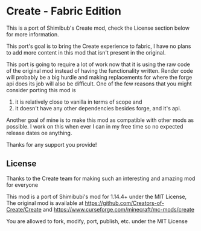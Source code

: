 # Create - Fabric Edition
This is a port of Shimibub's Create mod, check the License section below for more information.

This port's goal is to bring the Create experience to fabric, I have no plans to add more content in this mod that isn't present
in the original.

This port is going to require a lot of work now that it is using the raw code of the original mod instead of having the functionality written.
Render code will probably be a big hurdle and making replacements for where the forge api does its job will also be difficult.
One of the few reasons that you might consider porting this mod is 

1. it is relatively close to vanilla in terms of scope and 
2. it doesn't have any other dependencies besides forge, and it's api.

Another goal of mine is to make this mod as compatible with other mods as possible. 
I work on this when ever I can in my free time so no expected release dates oe anything.

Thanks for any support you provide!

## License

Thanks to the Create team for making such an interesting and amazing mod for everyone

This mod is a port of Shimibubi's mod for 1.14.4+ under the MIT License,
The original mod is available at https://github.com/Creators-of-Create/Create and https://www.curseforge.com/minecraft/mc-mods/create

You are allowed to fork, modify, port, publish, etc. under the MIT License
